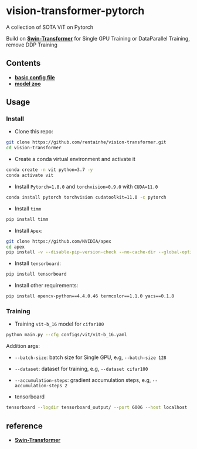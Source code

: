 # vision-transformer-pytorch
A collection of SOTA ViT on Pytorch

Build on [__Swin-Transformer__](https://github.com/microsoft/Swin-Transformer) for Single GPU Training or DataParallel Training, remove DDP Training 

## Contents
- [__basic config file__](https://github.com/rentainhe/vision-transformer/blob/master/config.py)
- [__model zoo__]()

## Usage
### Install
- Clone this repo:
```bash
git clone https://github.com/rentainhe/vision-transformer.git
cd vision-transformer
```

- Create a conda virtual environment and activate it
```bash
conda create -n vit python=3.7 -y
conda activate vit
```

- Install `Pytorch=1.8.0` and `torchvision=0.9.0` with `CUDA=11.0`
```bash
conda install pytorch torchvision cudatoolkit=11.0 -c pytorch
```

- Install `timm`
```bash
pip install timm
```

- Install `Apex`:
```bash
git clone https://github.com/NVIDIA/apex
cd apex
pip install -v --disable-pip-version-check --no-cache-dir --global-option="--cpp_ext" --global-option="--cuda_ext" ./
```

- Install `tensorboard`:
```bash
pip install tensorboard
```

- Install other requirements:
```bash
pip install opencv-python==4.4.0.46 termcolor==1.1.0 yacs==0.1.8
```

### Training
- Training `vit-b_16` model for `cifar100`
```bash
python main.py --cfg configs/vit/vit-b_16.yaml
```
Addition args:
- `--batch-size`: batch size for Single GPU, e.g, `--batch-size 128`
- `--dataset`: dataset for training, e.g, `--dataset cifar100`
- `--accumulation-steps`: gradient accumulation steps, e.g, `--accumulation-steps 2`

- tensorboard
```bash
tensorboard --logdir tensorboard_output/ --port 6006 --host localhost
```


## reference
- [__Swin-Transformer__](https://github.com/microsoft/Swin-Transformer)
